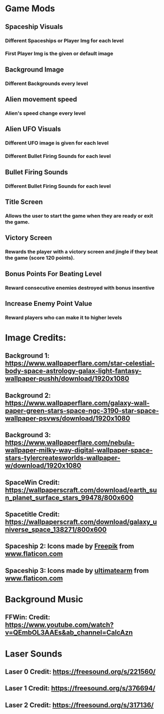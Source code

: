 # Game Mods
## Spaceship Visuals
### Different Spaceships or Player Img for each level
### First Player Img is the given or default image

## Background Image
### Different Backgrounds every level

## Alien movement speed
### Alien's speed change every level

## Alien UFO Visuals
### Different UFO image is given for each level

### Different Bullet Firing Sounds for each level

## Bullet Firing Sounds
### Different Bullet Firing Sounds for each level

## Title Screen
### Allows the user to start the game when they are ready or exit the game.

## Victory Screen
### Rewards the player with a victory screen and jingle if they beat the game (score 120 points).

## Bonus Points For Beating Level
### Reward consecutive enemies destroyed with bonus insentive

## Increase Enemy Point Value
### Reward players who can make it to higher levels

# Image Credits:
## Background 1: https://www.wallpaperflare.com/star-celestial-body-space-astrology-galax-light-fantasy-wallpaper-pushh/download/1920x1080
## Background 2: https://www.wallpaperflare.com/galaxy-wall-paper-green-stars-space-ngc-3190-star-space-wallpaper-psvws/download/1920x1080
## Background 3: https://www.wallpaperflare.com/nebula-wallpaper-milky-way-digital-wallpaper-space-stars-tylercreatesworlds-wallpaper-w/download/1920x1080
## SpaceWin Credit: https://wallpaperscraft.com/download/earth_sun_planet_surface_stars_99478/800x600
## Spacetitle Credit: https://wallpaperscraft.com/download/galaxy_universe_space_138271/800x600
## Spaceship 2: Icons made by <a href="https://www.flaticon.com/authors/freepik" title="Freepik">Freepik</a> from <a href="https://www.flaticon.com/" title="Flaticon"> www.flaticon.com</a>
## Spaceship 3: Icons made by <a href="https://www.flaticon.com/free-icon/spaceship_2362082?term=spaceship&page=2&position=26" title="ultimatearm">ultimatearm</a> from <a href="https://www.flaticon.com/" title="Flaticon"> www.flaticon.com</a>

# Background Music
## FFWin: Credit: https://www.youtube.com/watch?v=QEmbOL3AAEs&ab_channel=CalcAzn

# Laser Sounds 
## Laser 0 Credit: https://freesound.org/s/221560/
## Laser 1 Credit: https://freesound.org/s/376694/
## Laser 2 Credit: https://freesound.org/s/317136/
